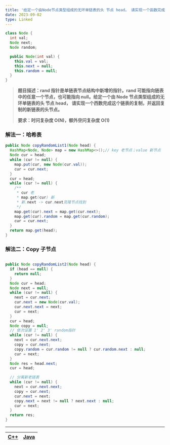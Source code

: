 ```yaml
---
title: '给定一个由Node节点类型组成的无环单链表的头 节点 head， 请实现一个函数完成这个链表的复制，并返回复制的新链表的头节点。'
date: 2023-09-02
type: Linked
---
```


```java
class Node {
  int val;
  Node next;
  Node random;

  public Node(int val) {
    this.val = val;
    this.next = null;
    this.random = null;
  }
}
```

> **题目描述：rand 指针是单链表节点结构中新增的指针。rand 可能指向链表中的任意一个节点，也可能指向 null。给定一个由 Node 节点类型组成的无环单链表的头 节点 head， 请实现一个西数完成这个链表的复制，并返回复制的新链表的头节点。**
>
> **要求：时问复杂度 O(N)，额外空问复杂度 O(1)**

### 解法一：哈希表

```java
public Node copyRandomList1(Node head) {
  HashMap<Node, Node> map = new HashMap<>();// key 老节点；value 新节点
  Node cur = head;
  while (cur != null) {
    map.put(cur, new Node(cur.val));
    cur = cur.next;
  }
  cur = head;
  while (cur != null) {
    /**
     * cur 老
     * map.get(cur) 新
     * 新.next -> cur.next克隆节点找到
     */
    map.get(cur).next = map.get(cur.next);
    map.get(cur).random = map.get(cur.random);
    cur = cur.next;
  }
  return map.get(head);
}
```

### 解法二：Copy 子节点

```java

public Node copyRandomList2(Node head) {
  if (head == null) {
    return null;
  }
  Node cur = head;
  Node next = null;
  while (cur != null) {
    next = cur.next;
    cur.next = new Node(cur.val);
    cur.next.next = next;
    cur = next;
  }
  cur = head;
  Node copy = null;
  // 依次设置 1' 2' 3' random指针
  while (cur != null) {
    next = cur.next.next;
    copy = cur.next;
    copy.random = cur.random != null ? cur.random.next : null;
    cur = next;
  }
  Node res = head.next;
  cur = head;

  // 分离新老链表
  while (cur != null) {
    next = cur.next.next;
    copy = cur.next;
    cur.next = next;
    copy.next = next != null ? next.next : null;
    cur = next;
  }
  return res;
}
```

<hr/>

| [C++](https://github.com/ZhengKe996/DS/blob/main/src/linked/copy_list_with_random.cpp) | [Java](https://github.com/ZhengKe996/DS/blob/main/src/linked/copy_list_with_random.java) |
| :------------------------------------------------------------------------------------: | :--------------------------------------------------------------------------------------: |
